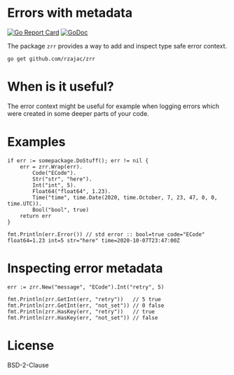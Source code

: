 # Errors with metadata

[![Go Report Card](https://goreportcard.com/badge/github.com/rzajac/zrr)](https://goreportcard.com/report/github.com/rzajac/zrr)
[![GoDoc](https://img.shields.io/badge/api-Godoc-blue.svg)](https://goreportcard.com/report/github.com/rzajac/zrr)

The package `zrr` provides a way to add and inspect type safe error context.  

```
go get github.com/rzajac/zrr
```

# When is it useful?

The error context might be useful for example when logging errors which were 
created in some deeper parts of your code.   
 
# Examples

```
if err := somepackage.DoStuff(); err != nil {
    err = zrr.Wrap(err).
        Code("ECode").
        Str("str", "here").
        Int("int", 5).
        Float64("float64", 1.23).
        Time("time", time.Date(2020, time.October, 7, 23, 47, 0, 0, time.UTC)).
        Bool("bool", true)
    return err
}

fmt.Println(err.Error()) // std error :: bool=true code="ECode" float64=1.23 int=5 str="here" time=2020-10-07T23:47:00Z
```

# Inspecting error metadata 

```
err := zrr.New("message", "ECode").Int("retry", 5)

fmt.Println(zrr.GetInt(err, "retry"))   // 5 true
fmt.Println(zrr.GetInt(err, "not_set")) // 0 false
fmt.Println(zrr.HasKey(err, "retry"))   // true
fmt.Println(zrr.HasKey(err, "not_set")) // false
```

# License

BSD-2-Clause